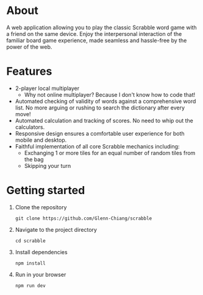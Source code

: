 # About
A web application allowing you to play the classic Scrabble word game with a friend on the same device. 
Enjoy the interpersonal interaction of the familiar board game experience, made seamless and hassle-free by the power of the web.
# Features
- 2-player local multiplayer
  - Why not online multiplayer? Because I don't know how to code that!
- Automated checking of validity of words against a comprehensive word list. No more arguing or rushing to search the dictionary after every move!
- Automated calculation and tracking of scores. No need to whip out the calculators.
- Responsive design ensures a comfortable user experience for both mobile and desktop.
- Faithful implementation of all core Scrabble mechanics including:
  - Exchanging 1 or more tiles for an equal number of random tiles from the bag
  - Skipping your turn
# Getting started
1. Clone the repository  
   ```
   git clone https://github.com/Glenn-Chiang/scrabble
   ```
2. Navigate to the project directory  
   ```
   cd scrabble
   ```
3. Install dependencies  
   ```
   npm install
   ```
4. Run in your browser  
   ```
   npm run dev
   ```

